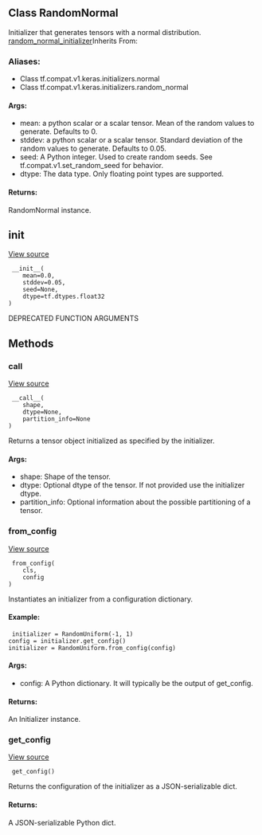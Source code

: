 ## Class RandomNormal
Initializer that generates tensors with a normal distribution.
[random_normal_initializer](https://tensorflow.google.cn/api_docs/python/tf/compat/v1/random_normal_initializer)Inherits From: 

### Aliases:
- Class tf.compat.v1.keras.initializers.normal
- Class tf.compat.v1.keras.initializers.random_normal
#### Args:
- mean: a python scalar or a scalar tensor. Mean of the random values to generate. Defaults to 0.
- stddev: a python scalar or a scalar tensor. Standard deviation of the random values to generate. Defaults to 0.05.
- seed: A Python integer. Used to create random seeds. See tf.compat.v1.set_random_seed for behavior.
- dtype: The data type. Only floating point types are supported.
#### Returns:
RandomNormal instance.
## __init__
[View source](https://github.com/tensorflow/tensorflow/blob/r2.0/tensorflow/python/keras/initializers.py#L141-L143)


```
 __init__(
    mean=0.0,
    stddev=0.05,
    seed=None,
    dtype=tf.dtypes.float32
)
```
DEPRECATED FUNCTION ARGUMENTS
## Methods
### __call__
[View source](https://github.com/tensorflow/tensorflow/blob/r2.0/tensorflow/python/ops/init_ops.py#L319-L323)


```
 __call__(
    shape,
    dtype=None,
    partition_info=None
)
```
Returns a tensor object initialized as specified by the initializer.
#### Args:
- shape: Shape of the tensor.
- dtype: Optional dtype of the tensor. If not provided use the initializer dtype.
- partition_info: Optional information about the possible partitioning of a tensor.
### from_config
[View source](https://github.com/tensorflow/tensorflow/blob/r2.0/tensorflow/python/ops/init_ops.py#L78-L97)


```
 from_config(
    cls,
    config
)
```
Instantiates an initializer from a configuration dictionary.
#### Example:

```
 initializer = RandomUniform(-1, 1)
config = initializer.get_config()
initializer = RandomUniform.from_config(config)
```
#### Args:
- config: A Python dictionary. It will typically be the output of get_config.
#### Returns:
An Initializer instance.
### get_config
[View source](https://github.com/tensorflow/tensorflow/blob/r2.0/tensorflow/python/ops/init_ops.py#L325-L331)


```
 get_config()
```
Returns the configuration of the initializer as a JSON-serializable dict.
#### Returns:
A JSON-serializable Python dict.
